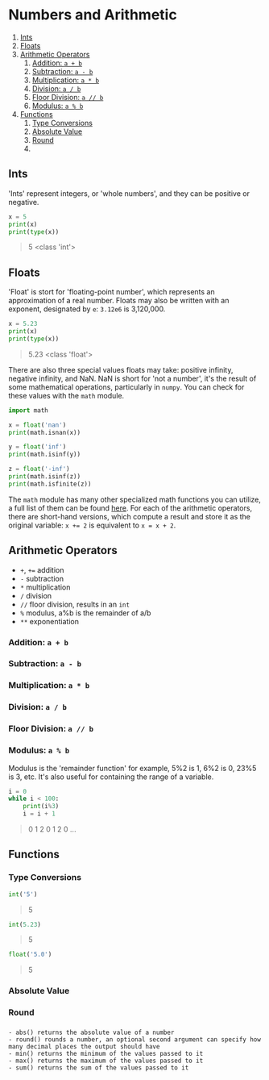 
# Numbers and Arithmetic


1. [Ints](#ints)
2. [Floats](#floats)
3. [Arithmetic Operators](#arithmetic-operators)
   1. [Addition: `a + b`](#addition-a--b)
   2. [Subtraction: `a - b`](#subtraction-a---b)
   3. [Multiplication: `a * b`](#multiplication-a--b)
   4. [Division: `a / b`](#division-a--b)
   5. [Floor Division: `a // b`](#floor-division-a--b)
   6. [Modulus: `a % b`](#modulus-a--b)
4. [Functions](#functions)
   1. [Type Conversions](#type-conversions)
   2. [Absolute Value](#absolute-value)
   3. [Round](#round)
   4. [](#)

## Ints

'Ints' represent integers, or 'whole numbers', and they can be positive or negative.

```python
x = 5
print(x)
print(type(x))
```
> 5
> <class 'int'>


## Floats

'Float' is stort for 'floating-point number', which represents an approximation of a real number. Floats may also be written with an exponent, designated by `e`: `3.12e6` is 3,120,000.

```python
x = 5.23
print(x)
print(type(x))
```
> 5.23
> <class 'float'>

There are also three special values floats may take: positive infinity, negative infinity, and NaN. NaN is short for 'not a number', it's the result of some mathematical operations, particularly in `numpy`. You can check for these values with the `math` module.

```python
import math

x = float('nan')
print(math.isnan(x))

y = float('inf')
print(math.isinf(y))

z = float('-inf')
print(math.isinf(z))
print(math.isfinite(z))
```

The `math` module has many other specialized math functions you can utilize, a full list of them can be found [here](https://docs.python.org/3/library/math.html). For each of the arithmetic operators, there are short-hand versions, which compute a result and store it as the original variable: `x += 2` is equivalent to `x = x + 2`.


## Arithmetic Operators

- `+`, `+=` addition
- `-` subtraction
- `*` multiplication
- `/` division
- `//` floor division, results in an `int`
- `%` modulus, a%b is the remainder of a/b
- `**` exponentiation


### Addition: `a + b`

### Subtraction: `a - b`

### Multiplication: `a * b`

### Division: `a / b`

### Floor Division: `a // b`

### Modulus: `a % b`

Modulus is the 'remainder function' for example, 5%2 is 1, 6%2 is 0, 23%5 is 3, etc. It's also useful for containing the range of a variable.

```python
i = 0
while i < 100:
    print(i%3)
    i = i + 1
```
> 0
> 1
> 2
> 0
> 1
> 2
> 0
> ...

## Functions

### Type Conversions

```python
int('5')
```
> 5
```python
int(5.23)
```
> 5
```python
float('5.0')
```
> 5


### Absolute Value

### Round


### 
    - abs() returns the absolute value of a number
    - round() rounds a number, an optional second argument can specify how many decimal places the output should have
    - min() returns the minimum of the values passed to it
    - max() returns the maximum of the values passed to it
    - sum() returns the sum of the values passed to it



